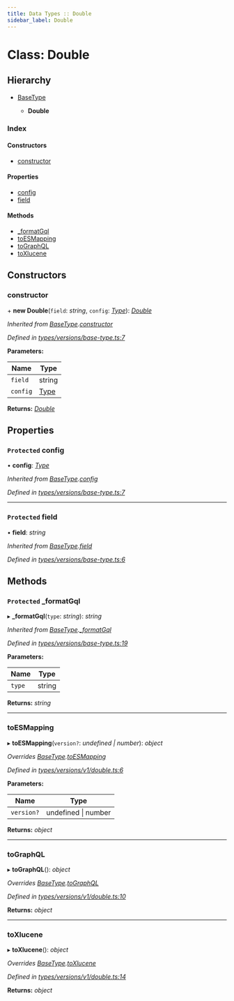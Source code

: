 ```yaml
---
title: Data Types :: Double
sidebar_label: Double
---
```


# Class: Double

## Hierarchy

* [BaseType](basetype.md)

  * **Double**

### Index

#### Constructors

* [constructor](double.md#constructor)

#### Properties

* [config](double.md#protected-config)
* [field](double.md#protected-field)

#### Methods

* [_formatGql](double.md#protected-_formatgql)
* [toESMapping](double.md#toesmapping)
* [toGraphQL](double.md#tographql)
* [toXlucene](double.md#toxlucene)

## Constructors

###  constructor

\+ **new Double**(`field`: *string*, `config`: *[Type](../overview.md#type)*): *[Double](double.md)*

*Inherited from [BaseType](basetype.md).[constructor](basetype.md#constructor)*

*Defined in [types/versions/base-type.ts:7](https://github.com/terascope/teraslice/blob/b0f73ab9/packages/data-types/src/types/versions/base-type.ts#L7)*

**Parameters:**

Name | Type |
------ | ------ |
`field` | string |
`config` | [Type](../overview.md#type) |

**Returns:** *[Double](double.md)*

## Properties

### `Protected` config

• **config**: *[Type](../overview.md#type)*

*Inherited from [BaseType](basetype.md).[config](basetype.md#protected-config)*

*Defined in [types/versions/base-type.ts:7](https://github.com/terascope/teraslice/blob/b0f73ab9/packages/data-types/src/types/versions/base-type.ts#L7)*

___

### `Protected` field

• **field**: *string*

*Inherited from [BaseType](basetype.md).[field](basetype.md#protected-field)*

*Defined in [types/versions/base-type.ts:6](https://github.com/terascope/teraslice/blob/b0f73ab9/packages/data-types/src/types/versions/base-type.ts#L6)*

## Methods

### `Protected` _formatGql

▸ **_formatGql**(`type`: *string*): *string*

*Inherited from [BaseType](basetype.md).[_formatGql](basetype.md#protected-_formatgql)*

*Defined in [types/versions/base-type.ts:19](https://github.com/terascope/teraslice/blob/b0f73ab9/packages/data-types/src/types/versions/base-type.ts#L19)*

**Parameters:**

Name | Type |
------ | ------ |
`type` | string |

**Returns:** *string*

___

###  toESMapping

▸ **toESMapping**(`version?`: *undefined | number*): *object*

*Overrides [BaseType](basetype.md).[toESMapping](basetype.md#abstract-toesmapping)*

*Defined in [types/versions/v1/double.ts:6](https://github.com/terascope/teraslice/blob/b0f73ab9/packages/data-types/src/types/versions/v1/double.ts#L6)*

**Parameters:**

Name | Type |
------ | ------ |
`version?` | undefined \| number |

**Returns:** *object*

___

###  toGraphQL

▸ **toGraphQL**(): *object*

*Overrides [BaseType](basetype.md).[toGraphQL](basetype.md#abstract-tographql)*

*Defined in [types/versions/v1/double.ts:10](https://github.com/terascope/teraslice/blob/b0f73ab9/packages/data-types/src/types/versions/v1/double.ts#L10)*

**Returns:** *object*

___

###  toXlucene

▸ **toXlucene**(): *object*

*Overrides [BaseType](basetype.md).[toXlucene](basetype.md#abstract-toxlucene)*

*Defined in [types/versions/v1/double.ts:14](https://github.com/terascope/teraslice/blob/b0f73ab9/packages/data-types/src/types/versions/v1/double.ts#L14)*

**Returns:** *object*

